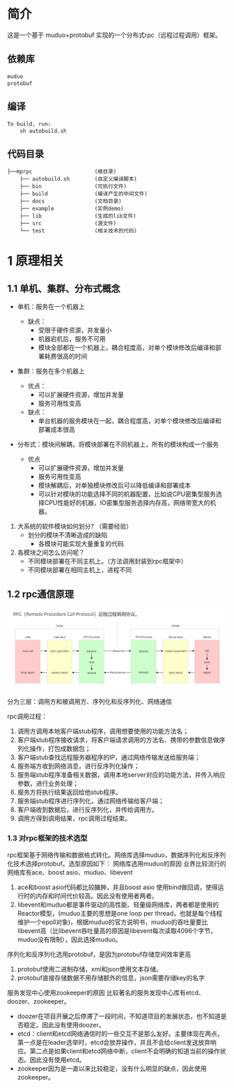 # 简介

这是一个基于 muduo+protobuf 实现的一个分布式rpc（远程过程调用）框架。

## 依赖库
    muduo
    protobuf
## 编译
    To build, run:
        sh autobuild.sh
## 代码目录
    ├──mprpc                    (根目录)
        ├── autobuild.sh        (自定义编译脚本)
        ├── bin                 (可执行文件)
        ├── build               (编译产生的中间文件)
        ├── docs                (文档目录)
        ├── example             (实例demo)
        ├── lib                 (生成的lib文件)
        ├── src                 (源文件)
        └── test                (相关技术的代码)

# 1 原理相关

## 1.1 单机、集群、分布式概念

- 单机：服务在一个机器上
    -  缺点：
        - 受限于硬件资源，并发量小
        - 机器宕机后，服务不可用
        - 模块全部都在一个机器上，耦合程度高，对单个模块修改后编译和部署耗费很高的时间

- 集群：服务在多个机器上
    - 优点：
        - 可以扩展硬件资源，增加并发量
        - 服务可用性变高
    - 缺点：
        - 单台机器的服务模块在一起，耦合程度高，对单个模块修改后编译和部署成本很高

- 分布式：模块间解耦，将模块部署在不同机器上，所有的模块构成一个服务
    - 优点
        - 可以扩展硬件资源，增加并发量
        - 服务可用性变高
        - 模块解耦后，对单独模块修改后可以降低编译和部署成本
        - 可以针对模块的功能选择不同的机器配置，比如说CPU密集型服务选择CPU性能好的机器，IO密集型服务选择内存高，网络带宽大的机器。

1. 大系统的软件模块如何划分? （需要经验）
    - 划分的模块不清晰造成的缺陷
        - 各模块可能实现大量重复的代码
2. 各模块之间怎么访问呢？
    - 不同模块部署在不同主机上。（方法调用封装到rpc框架中）
    - 不同模块部署在相同主机上，进程不同

## 1.2 rpc通信原理

![](docs/rpc协议.png)

分为三层：调用方和被调用方、序列化和反序列化、网络通信

rpc调用过程：
1. 调用方调用本地客户端stub程序，调用想要使用的功能方法名；
2. 客户端stub程序接收请求，将客户端请求调用的方法名、携带的参数信息做序列化操作，打包成数据包；
3. 客户端stub查找远程服务器程序的IP，通过网络传输发送给服务端；
4. 服务端方收到网络消息，进行反序列化操作；
5. 服务端stub程序准备相关数据，调用本地server对应的功能方法，并传入响应参数，进行业务处理；
6. 服务方将执行结果返回给他stub程序。
7. 服务端stub程序进行序列化，通过网络传输给客户端；
8. 客户端收到数据后，进行反序列化，并传给调用方。
9. 调用方得到调用结果，rpc调用过程结束。

### 1.3 对rpc框架的技术选型
rpc框架基于网络传输和数据格式转化。网络库选择muduo，数据序列化和反序列化技术选择protobuf。选型原因如下：
网络库选用muduo的原因
业界比较流行的网络库有ace、boost asio、muduo、libevent
1. ace和boost asio代码都比较臃肿，并且boost asio 使用bind做回调，使得运行时的内存和时间代价较高。因此没有使用者两者。
2. libevent和muduo都是事件驱动的高性能、轻量级网络库，两者都是使用的Reactor模型，(muduo主要的思想是one loop per thread，也就是每个线程维护一个epoll对象)，根据muduo的官方说明书，muduo的吞吐量要比libevent高（比libevent吞吐量高的原因是libevent每次读取4096个字节，muduo没有限制），因此选择muduo。


序列化和反序列化选用protobuf，是因为protobuf存储空间效率更高
1. protobuf使用二进制存储，xml和json使用文本存储。
2. protobuf直接存储数据不用存储额外的信息，json需要存储key的名字

服务发现中心使用zookeeper的原因
比较著名的服务发现中心库有etcd、doozer、zookeeper。
- doozer在项目开展之后停滞了一段时间，不知道项目的发展状态，也不知道是否稳定。因此没有使用doozer。
- etcd：client和etcd网络通信时的一些交互不是那么友好。主要体现在两点，第一点是在leader选举时，etcd会放弃操作，并且不会给client发送放弃响应。第二点是如果client和etcd网络中断，client不会明确的知道当前的操作状态。因此没有使用etcd。
- zookeeper因为是一直以来比较稳定，没有什么明显的缺点，因此使用zookeeper。